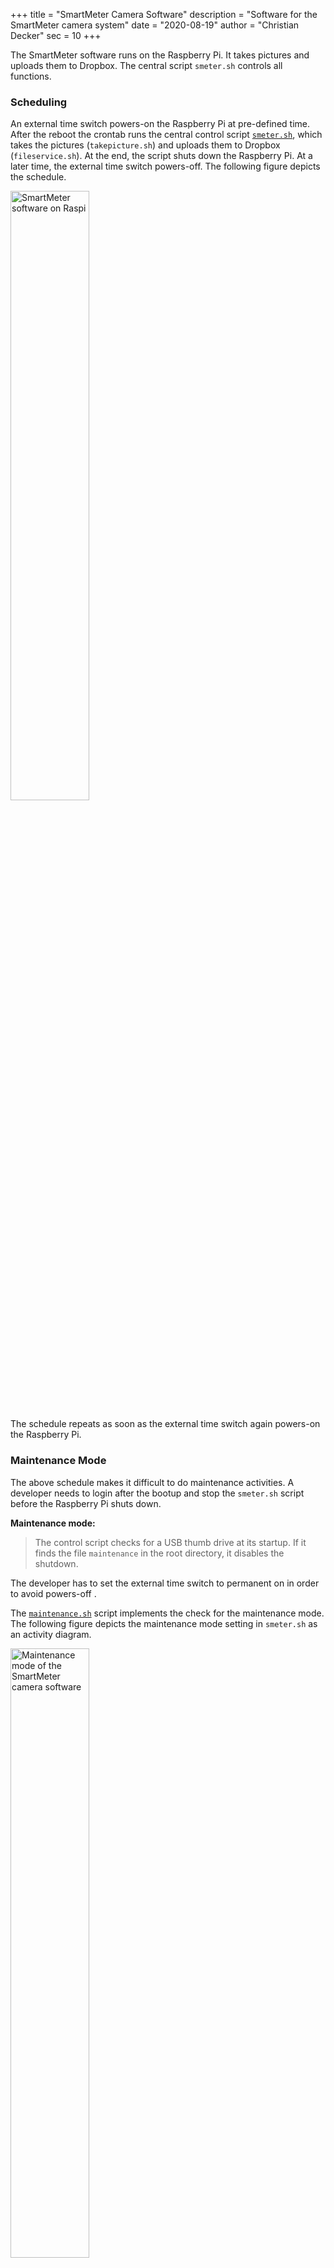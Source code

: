 +++
title = "SmartMeter Camera Software"
description = "Software for the SmartMeter camera system"
date = "2020-08-19"
author = "Christian Decker"
sec = 10
+++

<style>
img {
  max-width: 100%;
  height: auto;
}
</style>


The SmartMeter software runs on the Raspberry Pi. It takes pictures and uploads them to Dropbox. The central script `smeter.sh` controls all functions.

### Scheduling

An external time switch powers-on the Raspberry Pi at pre-defined time. After the reboot the crontab runs the central control script [`smeter.sh`](https://github.com/cdeck3r/SmartMeter/blob/master/raspi/smeter.sh), which takes the pictures (`takepicture.sh`) and uploads them to Dropbox (`fileservice.sh`). At the end, the script shuts down the Raspberry Pi. At a later time, the external time switch powers-off. The following figure depicts the schedule.

<img src="uml/sd_schedule.png" alt="SmartMeter software on Raspi" width="50%"/>

The schedule repeats as soon as the external time switch again powers-on the Raspberry Pi.


### Maintenance Mode

The above schedule makes it difficult to do maintenance activities. A developer needs to login after the bootup and stop the `smeter.sh` script before the Raspberry Pi shuts down. 

**Maintenance mode:**

> The control script checks for a USB thumb drive at its startup. If it finds the file `maintenance` in the root directory, it disables the shutdown.

The developer has to set the external time switch to permanent on in order to avoid powers-off .

The [`maintenance.sh`](https://github.com/cdeck3r/SmartMeter/blob/master/raspi/maintenance.sh) script implements the check for the maintenance mode. The following figure depicts the maintenance mode setting in `smeter.sh` as an activity diagram.

<img src="uml/ac_maintenance.png" alt="Maintenance mode of the SmartMeter camera software" width="50%"/>


### Log Rotation

We use standard linux tool `logrotate`. The config file defines the parameters and resides in the same directory as the other scripts. `logrotate.sh` has the following functions:

1. Call the linux tool `logrotate`
1. Upload the logfiles to dropbox

The central control script `smeter.sh` calls the `logrotate.sh` after the picture upload.




 